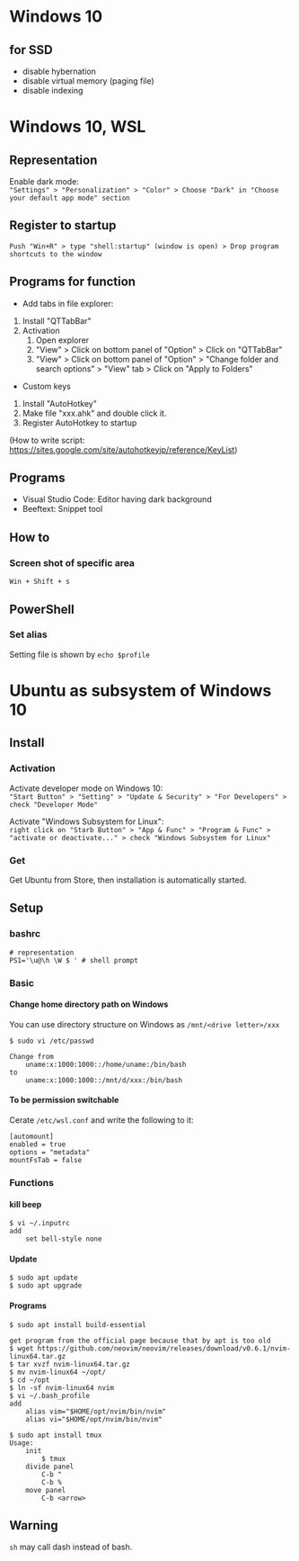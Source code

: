 # Windows 10
## for SSD
- disable hybernation
- disable virtual memory (paging file)
- disable indexing

# Windows 10, WSL
## Representation
Enable dark mode:  
`"Settings" > "Personalization" > "Color" > Choose "Dark" in "Choose your default app mode" section`

## Register to startup
`Push "Win+R" > type "shell:startup" (window is open) > Drop program shortcuts to the window`

## Programs for function
- Add tabs in file explorer:  
1. Install "QTTabBar"
1. Activation
    1. Open explorer
    1. "View" > Click on bottom panel of "Option" > Click on "QTTabBar"
    1. "View" > Click on bottom panel of "Option" > "Change folder and search options" > "View" tab > Click on "Apply to Folders"

- Custom keys
1. Install "AutoHotkey"
1. Make file "xxx.ahk" and double click it.
1. Register AutoHotkey to startup

(How to write script: https://sites.google.com/site/autohotkeyjp/reference/KeyList)

## Programs
- Visual Studio Code: Editor having dark background  
- Beeftext: Snippet tool

## How to
### Screen shot of specific area
`Win + Shift + s`

## PowerShell
### Set alias
Setting file is shown by `echo $profile`

# Ubuntu as subsystem of Windows 10
## Install
### Activation
Activate developer mode on Windows 10:   
`"Start Button" > "Setting" > "Update & Security" > "For Developers" > check "Developer Mode"`

Activate "Windows Subsystem for Linux":   
`right click on "Starb Button" > "App & Func" > "Program & Func" > "activate or deactivate..." > check "Windows Subsystem for Linux"`

### Get
Get Ubuntu from Store, then installation is automatically started.

## Setup
### bashrc
```
# representation
PS1='\u@\h \W $ ' # shell prompt 
```
### Basic
#### Change home directory path on Windows
You can use directory structure on Windows as `/mnt/<drive letter>/xxx`
```
$ sudo vi /etc/passwd

Change from
    uname:x:1000:1000::/home/uname:/bin/bash
to
    uname:x:1000:1000::/mnt/d/xxx:/bin/bash
```

#### To be permission switchable
Cerate `/etc/wsl.conf` and write the following to it:
```
[automount]
enabled = true
options = "metadata"
mountFsTab = false
```

### Functions
#### kill beep
```
$ vi ~/.inputrc
add
    set bell-style none
```
#### Update
```
$ sudo apt update
$ sudo apt upgrade
```

#### Programs
```
$ sudo apt install build-essential

get program from the official page because that by apt is too old
$ wget https://github.com/neovim/neovim/releases/download/v0.6.1/nvim-linux64.tar.gz
$ tar xvzf nvim-linux64.tar.gz
$ mv nvim-linux64 ~/opt/
$ cd ~/opt
$ ln -sf nvim-linux64 nvim
$ vi ~/.bash_profile
add
    alias vim="$HOME/opt/nvim/bin/nvim"
    alias vi="$HOME/opt/nvim/bin/nvim"

$ sudo apt install tmux
Usage:
    init
        $ tmux
    divide panel
        C-b "
        C-b %
    move panel
        C-b <arrow>
```

## Warning
`sh` may call dash instead of bash.


